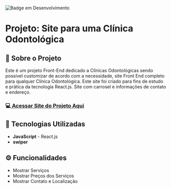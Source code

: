 ![Badge em Desenvolvimento](http://img.shields.io/static/v1?label=STATUS&message=EM%20DESENVOLVIMENTO&color=GREEN&style=for-the-badge) 

<h1>Projeto: Site para uma Clínica Odontológica</h1>

<h2>📌 Sobre o Projeto</h2>
<p>Este é um projeto Front-End dedicado a Clínicas Odontológicas sendo possível customizar de acordo com a necessidade, site Front End completo para qualquer Clínica Odontológica. Este site foi criado para fins de estudo e prática da tecnologia React.js. Site com carrosel e informações de contato e endereço.</p>

<h3>💻<a href="https://site-clinica-odontologica-react-2ptturluf-deangelleses-projects.vercel.app/" target="_blank"> Acessar Site do Projeto Aqui</a></h3>

<h2>🚀 Tecnologias Utilizadas</h2>
<ul>
  <li><b>JavaScript</b> - React.js</li>
  <li><b>swiper</b></li>
</ul>

<h2>⚙️ Funcionalidades</h2>
<ul>
  <li>Mostrar Serviços</li>
  <li>Mostrar Preços dos Serviços</li>
  <li>Mostrar Contato e Localização</li>
</ul>
